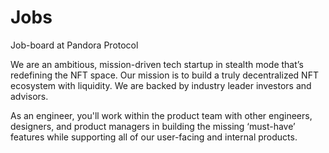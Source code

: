 # Jobs
Job-board at Pandora Protocol

We are an ambitious, mission-driven tech startup in stealth mode that’s redefining the NFT space. Our mission is to build a truly decentralized NFT ecosystem with liquidity.  We are backed by industry leader investors and advisors.

As an engineer, you'll work within the product team with other engineers, designers, and product managers in building the missing ‘must-have’ features while supporting all of our user-facing and internal products.
